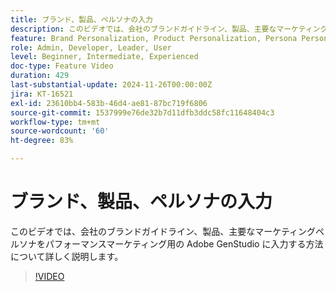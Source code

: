 ```yaml
---
title: ブランド、製品、ペルソナの入力
description: このビデオでは、会社のブランドガイドライン、製品、主要なマーケティングペルソナをパフォーマンスマーケティング用の Adobe GenStudio に入力する方法について詳しく説明します。
feature: Brand Personalization, Product Personalization, Persona Personalization
role: Admin, Developer, Leader, User
level: Beginner, Intermediate, Experienced
doc-type: Feature Video
duration: 429
last-substantial-update: 2024-11-26T00:00:00Z
jira: KT-16521
exl-id: 23610bb4-583b-46d4-ae81-87bc719f6806
source-git-commit: 1537999e76de32b7d11dfb3ddc58fc11648404c3
workflow-type: tm+mt
source-wordcount: '60'
ht-degree: 83%

---
```


# ブランド、製品、ペルソナの入力

このビデオでは、会社のブランドガイドライン、製品、主要なマーケティングペルソナをパフォーマンスマーケティング用の Adobe GenStudio に入力する方法について詳しく説明します。

>[!VIDEO](https://video.tv.adobe.com/v/3439372/?learn=on&enablevpops&captions=jpn)
